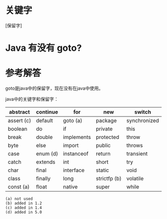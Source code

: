 # 关键字

\[保留字\]

# Java 有没有 goto?

# 参考解答

goto是java中的保留字，现在没有在java中使用。

java中的关键字和保留字：

| abstract | continue | for | new | switch |
| --- | --- | --- | --- | --- |
| assert \(c\) | default | goto \(a\) | package | synchronized |
| boolean | do | if | private | this |
| break | double | implements | protected | throw |
| byte | else | import | public | throws |
| case | enum \(d\) | instanceof | return | transient |
| catch | extends | int | short | try |
| char | final | interface | static | void |
| class | finally | long | strictfp \(b\) | volatile |
| const \(a\) | float | native | super | while |

```
(a) not used
(b) added in 1.2
(c) added in 1.4
(d) added in 5.0 
```



